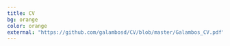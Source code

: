 ```yaml
---
title: CV
bg: orange
color: orange
external: "https://github.com/galambosd/CV/blob/master/Galambos_CV.pdf"
---   
```

